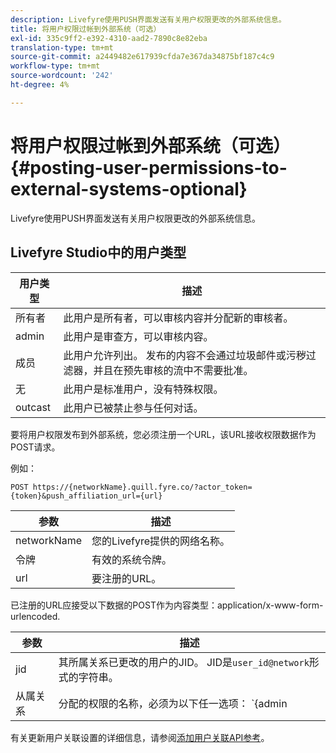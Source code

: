 ```yaml
---
description: Livefyre使用PUSH界面发送有关用户权限更改的外部系统信息。
title: 将用户权限过帐到外部系统（可选）
exl-id: 335c9ff2-e392-4310-aad2-7890c8e82eba
translation-type: tm+mt
source-git-commit: a2449482e617939cfda7e367da34875bf187c4c9
workflow-type: tm+mt
source-wordcount: '242'
ht-degree: 4%

---
```


# 将用户权限过帐到外部系统（可选）{#posting-user-permissions-to-external-systems-optional}

Livefyre使用PUSH界面发送有关用户权限更改的外部系统信息。

## Livefyre Studio中的用户类型

| 用户类型 | 描述 |
|--- |--- |
| 所有者 | 此用户是所有者，可以审核内容并分配新的审核者。 |
| admin | 此用户是审查方，可以审核内容。 |
| 成员 | 此用户允许列出。 发布的内容不会通过垃圾邮件或污秽过滤器，并且在预先审核的流中不需要批准。 |
| 无 | 此用户是标准用户，没有特殊权限。 |
| outcast | 此用户已被禁止参与任何对话。 |

要将用户权限发布到外部系统，您必须注册一个URL，该URL接收权限数据作为POST请求。

例如：

```
POST https://{networkName}.quill.fyre.co/?actor_token={token}&push_affiliation_url={url}
```

| 参数 | 描述 |
|--- |--- |
| networkName | 您的Livefyre提供的网络名称。 |
| 令牌 | 有效的系统令牌。 |
| url | 要注册的URL。 |

已注册的URL应接受以下数据的POST作为内容类型：application/x-www-form-urlencoded.

| 参数 | 描述 |
|--- |--- |
| jid | 其所属关系已更改的用户的JID。 JID是`user_id@network`形式的字符串。 |
| 从属关系 | 分配的权限的名称，必须为以下任一选项： `{admin | member | none | outcast | owner}` |

有关更新用户关联设置的详细信息，请参阅[添加用户关联API参考](https://api.livefyre.com/docs/apis/by-category/user-management#operation=urn:livefyre:apis:quill:operations:api:v3.0:affiliation:add:method=post)。
